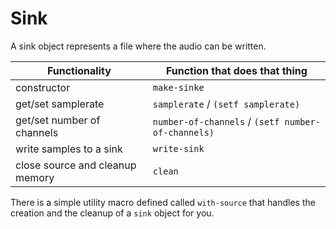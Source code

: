 # Sink
A sink object represents a file where the audio can be written.


| Functionality                   | Function that does that thing                      |
|---------------------------------|----------------------------------------------------|
| constructor                     | `make-sinke`                                       |
| get/set samplerate              | `samplerate` / `(setf samplerate)`                 |
| get/set number of channels      | `number-of-channels` / `(setf number-of-channels)` |
| write samples to a sink         | `write-sink`                                       |
| close source and cleanup memory | `clean`                                            |

There is a simple utility macro defined called `with-source` that handles the creation and the cleanup of a
`sink` object for you.
